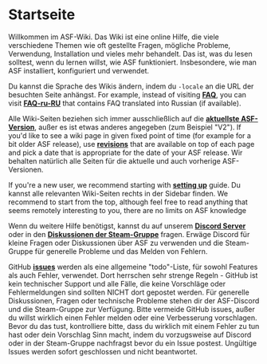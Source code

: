 # Startseite

Willkommen im ASF-Wiki. Das Wiki ist eine online Hilfe, die viele verschiedene Themen wie oft gestellte Fragen, mögliche Probleme, Verwendung, Installation und vieles mehr behandelt. Das ist, was du lesen solltest, wenn du lernen willst, wie ASF funktioniert. Insbesondere, wie man ASF installiert, konfiguriert und verwendet.

Du kannst die Sprache des Wikis ändern, indem du `-locale` an die URL der besuchten Seite anhängst. For example, instead of visiting **[FAQ](https://github.com/JustArchi/ArchiSteamFarm/wiki/FAQ)**, you can visit **[FAQ-ru-RU](https://github.com/JustArchi/ArchiSteamFarm/wiki/FAQ-ru-RU)** that contains FAQ translated into Russian (if available).

Alle Wiki-Seiten beziehen sich immer ausschließlich auf die **[aktuellste ASF-Version](https://github.com/JustArchi/ArchiSteamFarm/releases)**, außer es ist etwas anderes angegeben (zum Beispiel "V2"). If you'd like to see a wiki page in given fixed point of time (for example for a bit older ASF release), use **[revisions](https://github.com/JustArchi/ArchiSteamFarm/wiki/_history)** that are available on top of each page and pick a date that is appropriate for the date of your ASF release. Wir behalten natürlich alle Seiten für die aktuelle und auch vorherige ASF-Versionen.

If you're a new user, we recommend starting with **[setting up](https://github.com/JustArchi/ArchiSteamFarm/wiki/Setting-up)** guide. Du kannst alle relevanten Wiki-Seiten rechts in der Sidebar finden. We recommend to start from the top, although feel free to read anything that seems remotely interesting to you, there are no limits on ASF knowledge 

Wenn du weitere Hilfe benötigst, kannst du auf unserem **[Discord Server](https://discord.gg/hSQgt8j)** oder in den **[Diskussionen der Steam-Gruppe](http://steamcommunity.com/groups/ascfarm/discussions/1/)** fragen. Erwäge Discord für kleine Fragen oder Diskussionen über ASF zu verwenden und die Steam-Gruppe für generelle Probleme und das Melden von Fehlern.

GitHub **[issues](https://github.com/JustArchi/ArchiSteamFarm/issues)** werden als eine allgemeine "todo"-Liste, für sowohl Features als auch Fehler, verwendet. Dort herrschen sehr strenge Regeln - GitHub ist kein technischer Support und alle Fälle, die keine Vorschläge oder Fehlermeldungen sind sollten NICHT dort gepostet werden. Für generelle Diskussionen, Fragen oder technische Probleme stehen dir der ASF-Discord und die Steam-Gruppe zur Verfügung. Bitte vermeide GitHub issues, außer du willst wirklich einen Fehler melden oder eine Verbesserung vorschlagen. Bevor du das tust, kontrolliere bitte, dass du wirklich mit einem Fehler zu tun hast oder dein Vorschlag Sinn macht, indem du vorzugsweise auf Discord oder in der Steam-Gruppe nachfragst bevor du ein Issue postest. Ungültige Issues werden sofort geschlossen und nicht beantwortet.